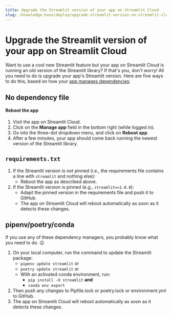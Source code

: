 ```yaml
---
title: Upgrade the Streamlit version of your app on Streamlit Cloud
slug: /knowledge-base/deploy/upgrade-streamlit-version-on-streamlit-cloud
---
```


# Upgrade the Streamlit version of your app on Streamlit Cloud

Want to use a cool new Streamlit feature but your app on Streamlit Cloud is running an old version of the Streamlit library? If that's you, don't worry! All you need to do is upgrade your app's Streamlit version. Here are five ways to do this, based on how your [app manages dependencies](/streamlit-cloud/get-started/deploy-an-app/app-dependencies):

## No dependency file

#### Reboot the app

1. Visit the app on Streamlit Cloud.
2. Click on the **Manage app** field in the bottom right (while logged in).
3. Go into the three-dot dropdown menu, and click on **Reboot app**.
4. After a few minutes, your app should come back running the newest version of the Streamlit library.

## `requirements.txt`

1. If the Streamlit version is not pinned (i.e., the requirements file contains a line with `streamlit` and nothing else):
   - Reboot the app as described above.
2. If the Streamlit version is pinned (e.g., `streamlit==1.0.0`):
   - Adapt the pinned version in the requirements file and push it to GitHub.
   - The app on Streamlit Cloud will reboot automatically as soon as it detects these changes.

## pipenv/poetry/conda

If you use any of these dependency managers, you probably know what you need to do. 😉

1. On your local computer, run the command to update the Streamlit package:
   - `pipenv update streamlit` or
   - `poetry update streamlit` or
   - With an activated conda environment, run:
     - `pip install -U streamlit` **and**
     - `conda env export`
2. Then push any changes to Pipfile.lock or poetry.lock or environment.yml to GitHub.
3. The app on Streamlit Cloud will reboot automatically as soon as it detects these changes.
